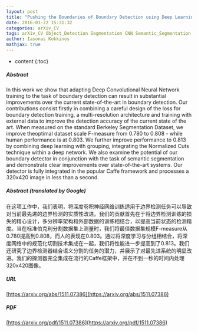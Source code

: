 ```yaml
---
layout: post
title: "Pushing the Boundaries of Boundary Detection using Deep Learning"
date: 2016-01-22 15:31:32
categories: arXiv_CV
tags: arXiv_CV Object_Detection Segmentation CNN Semantic_Segmentation Deep_Learning Detection
author: Iasonas Kokkinos
mathjax: true
---
```


* content
{:toc}

##### Abstract
In this work we show that adapting Deep Convolutional Neural Network training to the task of boundary detection can result in substantial improvements over the current state-of-the-art in boundary detection. Our contributions consist firstly in combining a careful design of the loss for boundary detection training, a multi-resolution architecture and training with external data to improve the detection accuracy of the current state of the art. When measured on the standard Berkeley Segmentation Dataset, we improve theoptimal dataset scale F-measure from 0.780 to 0.808 - while human performance is at 0.803. We further improve performance to 0.813 by combining deep learning with grouping, integrating the Normalized Cuts technique within a deep network. We also examine the potential of our boundary detector in conjunction with the task of semantic segmentation and demonstrate clear improvements over state-of-the-art systems. Our detector is fully integrated in the popular Caffe framework and processes a 320x420 image in less than a second.

##### Abstract (translated by Google)
在这项工作中，我们表明，将深度卷积神经网络训练适用于边界检测任务可以导致对当前最先进的边界检测的实质性改进。我们的贡献首先在于将边界检测训练的损失的精心设计，多分辨率架构和外部数据的训练相结合，以提高当前状态的检测精度。当在标准伯克利分割数据集上测量时，我们将最佳数据集规模F-measure从0.780提高到0.808，而人的表现在0.803。通过将深度学习与分组相结合，将深度网络中的规范化切割技术集成在一起，我们将性能进一步提高到了0.813。我们还研究了边界检测器结合语义分割的任务的潜力，并展示了对最先进系统的明显改进。我们的探测器完全集成在流行的Caffe框架中，并在不到一秒的时间内处理320x420图像。

##### URL
[https://arxiv.org/abs/1511.07386](https://arxiv.org/abs/1511.07386)

##### PDF
[https://arxiv.org/pdf/1511.07386](https://arxiv.org/pdf/1511.07386)

